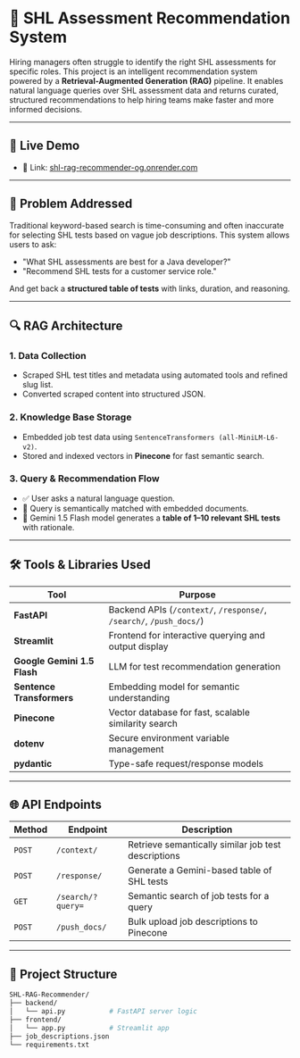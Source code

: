 # 🧠 SHL Assessment Recommendation System

Hiring managers often struggle to identify the right SHL assessments for specific roles. This project is an intelligent recommendation system powered by a **Retrieval-Augmented Generation (RAG)** pipeline. It enables natural language queries over SHL assessment data and returns curated, structured recommendations to help hiring teams make faster and more informed decisions.

---

## 🚀 Live Demo


- 🔗 Link: [shl-rag-recommender-og.onrender.com](https://shl-rag-recommender-og.onrender.com)

---

## 🧠 Problem Addressed

Traditional keyword-based search is time-consuming and often inaccurate for selecting SHL tests based on vague job descriptions. This system allows users to ask:
- "What SHL assessments are best for a Java developer?"
- "Recommend SHL tests for a customer service role."

And get back a **structured table of tests** with links, duration, and reasoning.

---

## 🔍 RAG Architecture

### 1. Data Collection
- Scraped SHL test titles and metadata using automated tools and refined slug list.
- Converted scraped content into structured JSON.

### 2. Knowledge Base Storage
- Embedded job test data using `SentenceTransformers (all-MiniLM-L6-v2)`.
- Stored and indexed vectors in **Pinecone** for fast semantic search.

### 3. Query & Recommendation Flow
- ✅ User asks a natural language question.
- 🔎 Query is semantically matched with embedded documents.
- 💬 Gemini 1.5 Flash model generates a **table of 1–10 relevant SHL tests** with rationale.

---

## 🛠️ Tools & Libraries Used

| Tool | Purpose |
|------|---------|
| **FastAPI** | Backend APIs (`/context/`, `/response/`, `/search/`, `/push_docs/`) |
| **Streamlit** | Frontend for interactive querying and output display |
| **Google Gemini 1.5 Flash** | LLM for test recommendation generation |
| **Sentence Transformers** | Embedding model for semantic understanding |
| **Pinecone** | Vector database for fast, scalable similarity search |
| **dotenv** | Secure environment variable management |
| **pydantic** | Type-safe request/response models |

---

## 🌐 API Endpoints

| Method | Endpoint | Description |
|--------|----------|-------------|
| `POST` | `/context/` | Retrieve semantically similar job test descriptions |
| `POST` | `/response/` | Generate a Gemini-based table of SHL tests |
| `GET`  | `/search/?query=` | Semantic search of job tests for a query |
| `POST` | `/push_docs/` | Bulk upload job descriptions to Pinecone |

---

## 📁 Project Structure

```bash
SHL-RAG-Recommender/
├── backend/
│   └── api.py           # FastAPI server logic
├── frontend/
│   └── app.py           # Streamlit app
├── job_descriptions.json
└── requirements.txt
